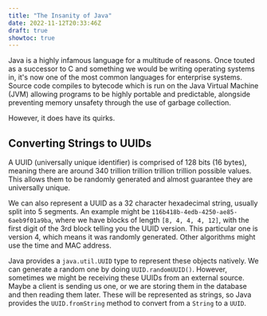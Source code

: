 ```yaml
---
title: "The Insanity of Java"
date: 2022-11-12T20:33:46Z
draft: true
showtoc: true
---
```


Java is a highly infamous language for a multitude of reasons. Once touted as a
successor to C and something we would be writing operating systems in, it's now
one of the most common languages for enterprise systems. Source code compiles
to bytecode which is run on the Java Virtual Machine (JVM) allowing programs to
be highly portable and predictable, alongside preventing memory unsafety
through the use of garbage collection.

However, it does have its quirks.

## Converting Strings to UUIDs

A UUID (universally unique identifier) is comprised of 128 bits (16 bytes),
meaning there are around 340 trillion trillion trillion trillion possible
values. This allows them to be randomly generated and almost guarantee they are
universally unique.

We can also represent a UUID as a 32 character hexadecimal string, usually
split into 5 segments. An example might be
`116b418b-4edb-4250-ae85-6aeb9f01a9ba`, where we have blocks of length `[8, 4,
4, 4, 12]`, with the first digit of the 3rd block telling you the UUID version.
This particular one is version 4, which means it was randomly generated. Other
algorithms might use the time and MAC address.

Java provides a `java.util.UUID` type to represent these objects natively. We
can generate a random one by doing `UUID.randomUUID()`. However, sometimes we
might be receiving these UUIDs from an external source. Maybe a client is
sending us one, or we are storing them in the database and then reading them
later. These will be represented as strings, so Java provides the
`UUID.fromString` method to convert from a `String` to a `UUID`.
